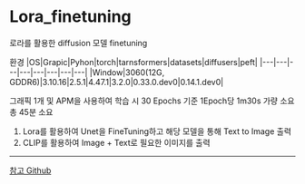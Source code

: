# Lora_finetuning
로라를 활용한 diffusion 모델 finetuning

환경
|OS|Grapic|Pyhon|torch|tarnsformers|datasets|diffusers|peft|
|---|---|---|---|---|---|---|---|
|Window|3060(12G, GDDR6)|3.10.16|2.5.1|4.47.1|3.2.0|0.33.0.dev0|0.14.1.dev0|

그래픽 1개 및 APM을 사용하여 학습 시 30 Epochs 기준 1Epoch당 1m30s 가량 소요 총 45분 소요

1. Lora를 활용하여 Unet을 FineTuning하고 해당 모델을 통해 Text to Image 출력
2. CLIP를 활용하여 Image + Text로 필요한 이미지를 출력

---
[참고 Github](https://github.com/metamath1/pytorch-stable-diffusion-fine-tuning/blob/main/02-sd_lora_finetuning.ipynb)
